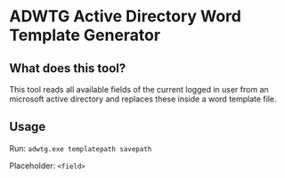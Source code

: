 # ADWTG Active Directory Word Template Generator
## What does this tool?
This tool reads all available fields of the current logged in user from an microsoft active directory and replaces these inside a word template file.

## Usage

Run: `adwtg.exe templatepath savepath`

Placeholder: `<field>`